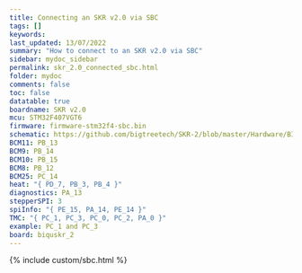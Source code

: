 ```yaml
---
title: Connecting an SKR v2.0 via SBC
tags: []
keywords: 
last_updated: 13/07/2022
summary: "How to connect to an SKR v2.0 via SBC"
sidebar: mydoc_sidebar
permalink: skr_2.0_connected_sbc.html
folder: mydoc
comments: false
toc: false
datatable: true
boardname: SKR v2.0
mcu: STM32F407VGT6
firmware: firmware-stm32f4-sbc.bin
schematic: https://github.com/bigtreetech/SKR-2/blob/master/Hardware/BIGTREETECH%20SKR%202-Pin.pdf
BCM11: PB_13
BCM9: PB_14
BCM10: PB_15
BCM8: PB_12
BCM25: PC_14
heat: "{ PD_7, PB_3, PB_4 }"
diagnostics: PA_13
stepperSPI: 3
spiInfo: "{ PE_15, PA_14, PE_14 }"
TMC: "{ PC_1, PC_3, PC_0, PC_2, PA_0 }"
example: PC_1 and PC_3
board: biquskr_2
---
```


{% include custom/sbc.html %}